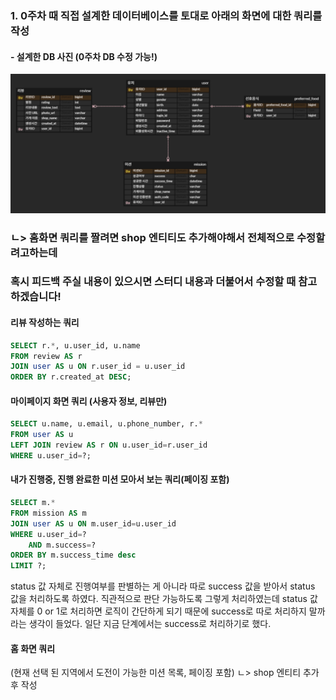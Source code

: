 ### 1. 0주차 때 **직접 설계한** 데이터베이스를 토대로 아래의 화면에 대한 쿼리를 작성
#### - 설계한 DB 사진 (0주차 DB 수정 가능!)
![image](image.png)
### ㄴ> 홈화면 쿼리를 짤려면 shop 엔티티도 추가해야해서 전체적으로 수정할려고하는데 
### 혹시 피드백 주실 내용이 있으시면 스터디 내용과 더불어서 수정할 때 참고하겠습니다!

#### 리뷰 작성하는 쿼리
```sql
SELECT r.*, u.user_id, u.name
FROM review AS r
JOIN user AS u ON r.user_id = u.user_id
ORDER BY r.created_at DESC;
```

#### 마이페이지 화면 쿼리 (사용자 정보, 리뷰만)
```sql
SELECT u.name, u.email, u.phone_number, r.*
FROM user AS u
LEFT JOIN review AS r ON u.user_id=r.user_id
WHERE u.user_id=?;
```

#### 내가 진행중, 진행 완료한 미션 모아서 보는 쿼리(페이징 포함)
```sql
SELECT m.*
FROM mission AS m
JOIN user AS u ON m.user_id=u.user_id
WHERE u.user_id=?
	AND m.success=?
ORDER BY m.success_time desc
LIMIT ?;
```
 status 값 자체로 진행여부를 판별하는 게 아니라 따로 success 값을 받아서 status 값을 처리하도록 하였다. 
 직관적으로 판단 가능하도록 그렇게 처리하였는데 status 값 자체를 0 or 1로 처리하면 로직이 간단하게 되기 때문에 
 success로 따로 처리하지 말까 라는 생각이 들었다. 일단 지금 단계에서는 success로 처리하기로 했다.

#### 홈 화면 쿼리
(현재 선택 된 지역에서 도전이 가능한 미션 목록, 페이징 포함)
ㄴ> shop 엔티티 추가 후 작성


